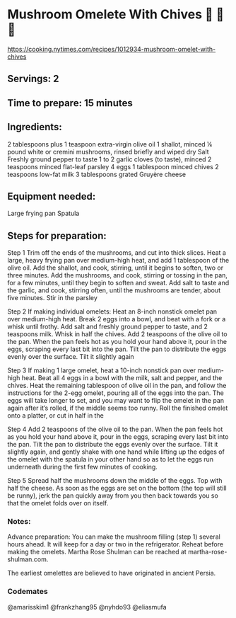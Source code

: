 # Mushroom Omelete With Chives 🍄 🍳 🌿
https://cooking.nytimes.com/recipes/1012934-mushroom-omelet-with-chives

## Servings: 2

## Time to prepare: 15 minutes

## Ingredients:
2 tablespoons plus 1 teaspoon extra-virgin olive oil
1 shallot, minced
¼ pound white or cremini mushrooms, rinsed briefly and wiped dry
Salt
Freshly ground pepper to taste
1 to 2 garlic cloves (to taste), minced
2 teaspoons minced flat-leaf parsley
4 eggs
1 tablespoon minced chives
2 teaspoons low-fat milk
3 tablespoons grated Gruyère cheese


## Equipment needed:
Large frying pan
Spatula


## Steps for preparation:
Step 1
Trim off the ends of the mushrooms, and cut into thick slices. Heat a large, heavy frying pan over medium-high heat, and add 1 tablespoon of the olive oil. Add the shallot, and cook, stirring, until it begins to soften, two or three minutes. Add the mushrooms, and cook, stirring or tossing in the pan, for a few minutes, until they begin to soften and sweat. Add salt to taste and the garlic, and cook, stirring often, until the mushrooms are tender, about five minutes. Stir in the parsley

Step 2
If making individual omelets: Heat an 8-inch nonstick omelet pan over medium-high heat. Break 2 eggs into a bowl, and beat with a fork or a whisk until frothy. Add salt and freshly ground pepper to taste, and 2 teaspoons milk. Whisk in half the chives. Add 2 teaspoons of the olive oil to the pan. When the pan feels hot as you hold your hand above it, pour in the eggs, scraping every last bit into the pan. Tilt the pan to distribute the eggs evenly over the surface. Tilt it slightly again

Step 3
If making 1 large omelet, heat a 10-inch nonstick pan over medium-high heat. Beat all 4 eggs in a bowl with the milk, salt and pepper, and the chives. Heat the remaining tablespoon of olive oil in the pan, and follow the instructions for the 2-egg omelet, pouring all of the eggs into the pan. The eggs will take longer to set, and you may want to flip the omelet in the pan again after it’s rolled, if the middle seems too runny. Roll the finished omelet onto a platter, or cut in half in the

Step 4
Add 2 teaspoons of the olive oil to the pan. When the pan feels hot as you hold your hand above it, pour in the eggs, scraping every last bit into the pan. Tilt the pan to distribute the eggs evenly over the surface. Tilt it slightly again, and gently shake with one hand while lifting up the edges of the omelet with the spatula in your other hand so as to let the eggs run underneath during the first few minutes of cooking.

Step 5
Spread half the mushrooms down the middle of the eggs. Top with half the cheese. As soon as the eggs are set on the bottom (the top will still be runny), jerk the pan quickly away from you then back towards you so that the omelet folds over on itself. 

### Notes:
Advance preparation: You can make the mushroom filling (step 1) several hours ahead. It will keep for a day or two in the refrigerator. Reheat before making the omelets. Martha Rose Shulman can be reached at martha-rose-shulman.com.

The earliest omelettes are believed to have originated in ancient Persia.



### Codemates #
@amarisskim1 @frankzhang95 @nyhdo93 @eliasmufa
